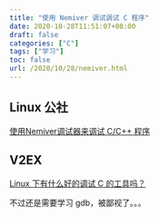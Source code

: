 ```yaml
---
title: "使用 Nemiver 调试调试 C 程序"
date: 2020-10-28T11:51:07+08:00
draft: false
categories: ["C"]
tags: ["学习"]
toc: false
url: /2020/10/28/nemiver.html
---
```


## Linux 公社

[使用Nemiver调试器来调试 C/C++ 程序](https://www.linuxidc.com/Linux/2015-03/115404.htm)

## V2EX

[Linux 下有什么好的调试 C 的工具吗？](https://v2ex.com/t/719300#reply9)



不过还是需要学习 gdb，被鄙视了。。。